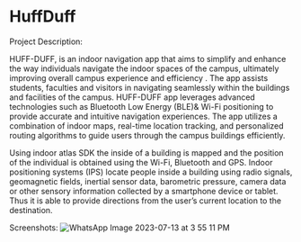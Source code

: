 # HuffDuff


Project Description:

HUFF-DUFF, is an indoor navigation app that aims to simplify and enhance the way individuals navigate the indoor spaces of the campus, ultimately improving overall campus experience and efficiency . The  app assists students, faculties and visitors in navigating seamlessly within the buildings and facilities of the campus. HUFF-DUFF app leverages advanced technologies such as Bluetooth Low Energy (BLE)& Wi-Fi positioning to provide accurate and intuitive navigation experiences. The app utilizes a combination of indoor maps, real-time location tracking, and personalized routing algorithms to guide users through the campus buildings efficiently.

 Using indoor atlas SDK the inside of a building is mapped and the position of the individual is obtained using the Wi-Fi, Bluetooth and GPS. Indoor positioning systems (IPS) locate people inside a building using radio signals, geomagnetic fields, inertial sensor data, barometric pressure, camera data or other sensory information collected by a smartphone device or tablet. Thus it is able to provide directions from the user’s current location to the destination.


Screenshots:
![WhatsApp Image 2023-07-13 at 3 55 11 PM](https://github.com/Nadheedha/HuffDuff/assets/75275922/762d0190-6dda-49bb-bbb4-4ca6adc36fe1)
